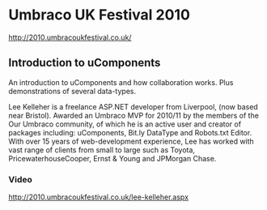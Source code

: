 # Umbraco UK Festival 2010

http://2010.umbracoukfestival.co.uk/

## Introduction to uComponents

An introduction to uComponents and how collaboration works. Plus demonstrations of several data-types.

Lee Kelleher is a freelance ASP.NET developer from Liverpool, (now based near Bristol). Awarded an Umbraco MVP for 2010/11 by the members of the Our Umbraco community, of which he is an active user and creator of packages including: uComponents, Bit.ly DataType and Robots.txt Editor. With over 15 years of web-development experience, Lee has worked with vast range of clients from small to large such as Toyota, PricewaterhouseCooper, Ernst & Young and JPMorgan Chase.

### Video

http://2010.umbracoukfestival.co.uk/lee-kelleher.aspx
